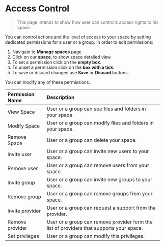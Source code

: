 # Access Control

>This page intends to show how user can controlls access rights to his space.

<!-- ## Change user or group permissions -->

You can control actions and the level of access to your space by setting dedicated permissions for a user or a group. In order to edit permissions:

1. Navigate to **Manage spaces** page.
2. Click on our **space**, to show space detailed view.
3. To set a permission click on the **empty box**.
4. To unset a permission click on the **box with a tick**.
5. To save or discard changes use **Save** or **Discard** buttons.

You can modify any of these permissions:

| Permission Name | Description                                                                              |
|:----------------|:-----------------------------------------------------------------------------------------|
| View Space      | User or a group can see  files and folders in your space.                                |
| Modify Space    | User or a group can modify files and folders in your space.                              |
| Remove Space    | User or a group can delete your space.                                                   |
| Invite user     | User or a group can invite new users to your space.                                      |
| Remove user     | User or a group can remove  users from your space.                                       |
| Invite group    | User or a group can invite new groups to your space.                                     |
| Remove group    | User or a group can remove  groups from your space.                                      |
| Invite provider | User or a group can request a support from the provider.                                 |
| Remove provider | User or a group can remove provider form the list of providers that supports your space. |
| Set privileges  | User or a group can modify this privileges.                                              |
